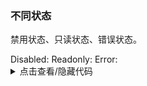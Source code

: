 ### 不同状态

禁用状态、只读状态、错误状态。

<div class="cell-demo vp-raw">
  <yc-space direction="vertical">
    <yc-space>
      <yc-typography-text style="width: 80px">Disabled:</yc-typography-text>
      <yc-verification-code
        defaultValue="123456"
        style="width: 300px"
        disabled />
    </yc-space>
    <yc-space>
      <yc-typography-text style="width: 80px">Readonly:</yc-typography-text>
      <yc-verification-code
        defaultValue="123456"
        style="width: 300px"
        readonly />
    </yc-space>
    <yc-space>
      <yc-typography-text style="width: 80px">Error:</yc-typography-text>
      <yc-verification-code
        defaultValue="123456"
        style="width: 300px"
        error />
    </yc-space>
  </yc-space>
</div>

<details>
<summary>点击查看/隐藏代码</summary>

```vue
<template>
  <yc-space direction="vertical">
    <yc-space>
      <yc-typography-text style="width: 80px">Disabled:</yc-typography-text>
      <yc-verification-code
        defaultValue="123456"
        style="width: 300px"
        disabled />
    </yc-space>
    <yc-space>
      <yc-typography-text style="width: 80px">Readonly:</yc-typography-text>
      <yc-verification-code
        defaultValue="123456"
        style="width: 300px"
        readonly />
    </yc-space>
    <yc-space>
      <yc-typography-text style="width: 80px">Error:</yc-typography-text>
      <yc-verification-code
        defaultValue="123456"
        style="width: 300px"
        error />
    </yc-space>
  </yc-space>
</template>
```

</details>
